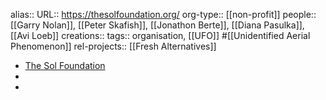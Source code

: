 alias::
URL:: https://thesolfoundation.org/
org-type:: [[non-profit]]
people:: [[Garry Nolan]], [[Peter Skafish]], [[Jonathon Berte]], [[Diana Pasulka]], [[Avi Loeb]]
creations::
tags:: organisation, [[UFO]] #[[Unidentified Aerial Phenomenon]]
rel-projects:: [[Fresh Alternatives]]

- [The Sol Foundation](https://thesolfoundation.org/)
-
-
